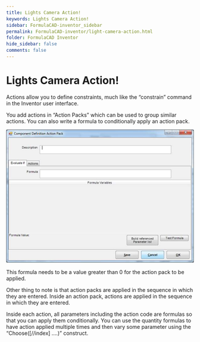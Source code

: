 ```yaml
---
title: Lights Camera Action!
keywords: Lights Camera Action!
sidebar: FormulaCAD-inventor_sidebar
permalink: FormulaCAD-inventor/light-camera-action.html
folder: FormulaCAD Inventor
hide_sidebar: false
comments: false
---
```

# Lights Camera Action!



Actions allow you to define constraints, much like the “constrain” command in the Inventor user interface.

You add actions in “Action Packs” which can be used to group similar actions. You can also write a formula to conditionally apply an action pack.

![](/images/light-camera-action.jpg)

This formula needs to be a value greater than 0 for the action pack to be applied.

Other thing to note is that action packs are applied in the sequence in which they are entered. Inside an action pack, actions are applied in the sequence in which they are entered.

Inside each action, all parameters including the action code are formulas so that you can apply them conditionally. You can use the quantity formulas to have action applied multiple times and then vary some parameter using the “Choose([//index] ….)” construct.



